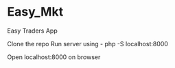 # Easy_Mkt
Easy Traders App

Clone the repo
Run server using -   php -S localhost:8000

Open localhost:8000 on browser
